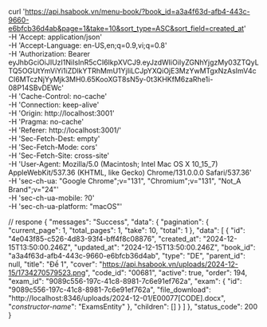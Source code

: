 curl 'https://api.hsabook.vn/menu-book/?book_id=a3a4f63d-afb4-443c-9660-e6bfcb36d4ab&page=1&take=10&sort_type=ASC&sort_field=created_at' \
  -H 'Accept: application/json' \
  -H 'Accept-Language: en-US,en;q=0.9,vi;q=0.8' \
  -H 'Authorization: Bearer eyJhbGciOiJIUzI1NiIsInR5cCI6IkpXVCJ9.eyJzdWIiOiIyZGNhYjgzMy03ZTQyLTQ5OGUtYmViYi1iZDlkYTRhMmU1YjIiLCJpYXQiOjE3MzYwMTgxNzAsImV4cCI6MTczNjYyMjk3MH0.65KooXGT8sN5y-0t3KHKfM6zaRhe1i-08P14SBvDEWc' \
  -H 'Cache-Control: no-cache' \
  -H 'Connection: keep-alive' \
  -H 'Origin: http://localhost:3001' \
  -H 'Pragma: no-cache' \
  -H 'Referer: http://localhost:3001/' \
  -H 'Sec-Fetch-Dest: empty' \
  -H 'Sec-Fetch-Mode: cors' \
  -H 'Sec-Fetch-Site: cross-site' \
  -H 'User-Agent: Mozilla/5.0 (Macintosh; Intel Mac OS X 10_15_7) AppleWebKit/537.36 (KHTML, like Gecko) Chrome/131.0.0.0 Safari/537.36' \
  -H 'sec-ch-ua: "Google Chrome";v="131", "Chromium";v="131", "Not_A Brand";v="24"' \
  -H 'sec-ch-ua-mobile: ?0' \
  -H 'sec-ch-ua-platform: "macOS"'

  // respone
  {
  "messages": "Success",
  "data": {
    "pagination": {
      "current_page": 1,
      "total_pages": 1,
      "take": 10,
      "total": 1
    },
    "data": [
      {
        "id": "4e043f85-c526-4d83-93f4-bff4f8c08876",
        "created_at": "2024-12-15T13:50:00.246Z",
        "updated_at": "2024-12-15T13:50:00.246Z",
        "book_id": "a3a4f63d-afb4-443c-9660-e6bfcb36d4ab",
        "type": "DE",
        "parent_id": null,
        "title": "Đề 1",
        "cover": "https://api.hsabook.vn/uploads/2024-12-15/1734270579523.png",
        "code_id": "00681",
        "active": true,
        "order": 194,
        "exam_id": "9089c556-197c-41c8-8981-7c6e91ef762a",
        "exam": {
          "id": "9089c556-197c-41c8-8981-7c6e91ef762a",
          "file_download": "http://localhost:8346/uploads/2024-12-01/E00077[CODE].docx",
          "_constructor-name_": "ExamsEntity"
        },
        "children": []
      }
    ]
  },
  "status_code": 200
}